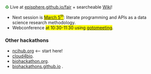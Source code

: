 <span style="color:green">&#9851;</span> Live at [episphere.github.io/fair](episphere.github.io/fair) + searcheable [Wiki](https://sites.google.com/mathbiol.org/episphere/home)!

 * Next session is <span style="background-color:yellow">[March 5<sup>th</sup>](https://sites.google.com/mathbiol.org/episphere/2021/2021-03-05-mar)</span>: literate programming and APIs as a data science research methodology.
 * Webconference <span style="background-color:yellow"> at 10:30-11:30 using [gotomeeting](https://global.gotomeeting.com/join/751234733)</span>. 

### Other hackathons
* [ncihub.org](https://ncihub.org/) <-- start here!
* [cloud4bio](https://cloud4bio.github.io).
* [biohackathon.org](http://www.biohackathon.org).
* [biohackathons.github.io](https://biohackathons.github.io) . 
